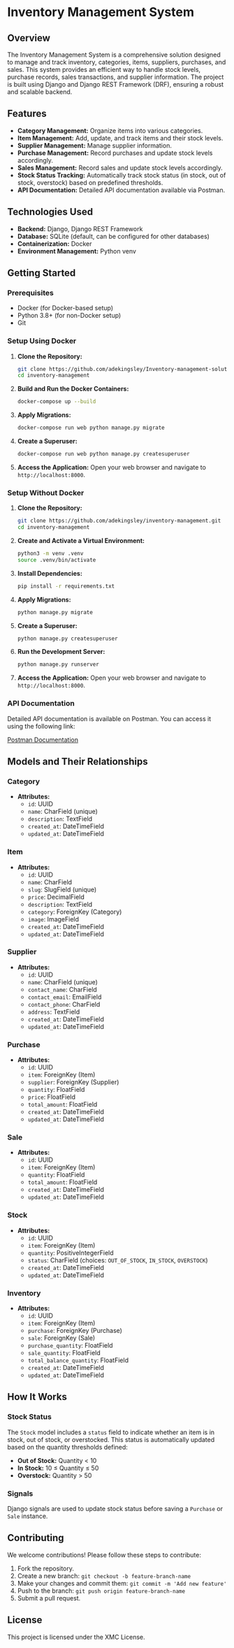 ﻿# Inventory Management System

## Overview

The Inventory Management System is a comprehensive solution designed to manage and track inventory, categories, items, suppliers, purchases, and sales. This system provides an efficient way to handle stock levels, purchase records, sales transactions, and supplier information. The project is built using Django and Django REST Framework (DRF), ensuring a robust and scalable backend.

## Features

- **Category Management:** Organize items into various categories.
- **Item Management:** Add, update, and track items and their stock levels.
- **Supplier Management:** Manage supplier information.
- **Purchase Management:** Record purchases and update stock levels accordingly.
- **Sales Management:** Record sales and update stock levels accordingly.
- **Stock Status Tracking:** Automatically track stock status (in stock, out of stock, overstock) based on predefined thresholds.
- **API Documentation:** Detailed API documentation available via Postman.

## Technologies Used

- **Backend:** Django, Django REST Framework
- **Database:** SQLite (default, can be configured for other databases)
- **Containerization:** Docker
- **Environment Management:** Python venv

## Getting Started

### Prerequisites

- Docker (for Docker-based setup)
- Python 3.8+ (for non-Docker setup)
- Git

### Setup Using Docker

1. **Clone the Repository:**

   ```sh
   git clone https://github.com/adekingsley/Inventory-management-solution.git
   cd inventory-management
   ```

2. **Build and Run the Docker Containers:**

   ```sh
   docker-compose up --build
   ```

3. **Apply Migrations:**

   ```sh
   docker-compose run web python manage.py migrate
   ```

4. **Create a Superuser:**

   ```sh
   docker-compose run web python manage.py createsuperuser
   ```

5. **Access the Application:**
   Open your web browser and navigate to `http://localhost:8000`.

### Setup Without Docker

1. **Clone the Repository:**

   ```sh
   git clone https://github.com/adekingsley/inventory-management.git
   cd inventory-management
   ```

2. **Create and Activate a Virtual Environment:**

   ```sh
   python3 -m venv .venv
   source .venv/bin/activate
   ```

3. **Install Dependencies:**

   ```sh
   pip install -r requirements.txt
   ```

4. **Apply Migrations:**

   ```sh
   python manage.py migrate
   ```

5. **Create a Superuser:**

   ```sh
   python manage.py createsuperuser
   ```

6. **Run the Development Server:**

   ```sh
   python manage.py runserver
   ```

7. **Access the Application:**
   Open your web browser and navigate to `http://localhost:8000`.

### API Documentation

Detailed API documentation is available on Postman. You can access it using the following link:

[Postman Documentation](https://www.postman.com/xmcideas/workspace/inventory-management/documentation/33017052-eb76d1b7-062d-4c87-a058-433fae606397)

## Models and Their Relationships

### Category

- **Attributes:**
  - `id`: UUID
  - `name`: CharField (unique)
  - `description`: TextField
  - `created_at`: DateTimeField
  - `updated_at`: DateTimeField

### Item

- **Attributes:**
  - `id`: UUID
  - `name`: CharField
  - `slug`: SlugField (unique)
  - `price`: DecimalField
  - `description`: TextField
  - `category`: ForeignKey (Category)
  - `image`: ImageField
  - `created_at`: DateTimeField
  - `updated_at`: DateTimeField

### Supplier

- **Attributes:**
  - `id`: UUID
  - `name`: CharField (unique)
  - `contact_name`: CharField
  - `contact_email`: EmailField
  - `contact_phone`: CharField
  - `address`: TextField
  - `created_at`: DateTimeField
  - `updated_at`: DateTimeField

### Purchase

- **Attributes:**
  - `id`: UUID
  - `item`: ForeignKey (Item)
  - `supplier`: ForeignKey (Supplier)
  - `quantity`: FloatField
  - `price`: FloatField
  - `total_amount`: FloatField
  - `created_at`: DateTimeField
  - `updated_at`: DateTimeField

### Sale

- **Attributes:**
  - `id`: UUID
  - `item`: ForeignKey (Item)
  - `quantity`: FloatField
  - `total_amount`: FloatField
  - `created_at`: DateTimeField
  - `updated_at`: DateTimeField

### Stock

- **Attributes:**
  - `id`: UUID
  - `item`: ForeignKey (Item)
  - `quantity`: PositiveIntegerField
  - `status`: CharField (choices: `OUT_OF_STOCK`, `IN_STOCK`, `OVERSTOCK`)
  - `created_at`: DateTimeField
  - `updated_at`: DateTimeField

### Inventory

- **Attributes:**
  - `id`: UUID
  - `item`: ForeignKey (Item)
  - `purchase`: ForeignKey (Purchase)
  - `sale`: ForeignKey (Sale)
  - `purchase_quantity`: FloatField
  - `sale_quantity`: FloatField
  - `total_balance_quantity`: FloatField
  - `created_at`: DateTimeField
  - `updated_at`: DateTimeField

## How It Works

### Stock Status

The `Stock` model includes a `status` field to indicate whether an item is in stock, out of stock, or overstocked. This status is automatically updated based on the quantity thresholds defined:

- **Out of Stock:** Quantity < 10
- **In Stock:** 10 ≤ Quantity ≤ 50
- **Overstock:** Quantity > 50

### Signals

Django signals are used to update stock status before saving a `Purchase` or `Sale` instance.

## Contributing

We welcome contributions! Please follow these steps to contribute:

1. Fork the repository.
2. Create a new branch: `git checkout -b feature-branch-name`
3. Make your changes and commit them: `git commit -m 'Add new feature'`
4. Push to the branch: `git push origin feature-branch-name`
5. Submit a pull request.

## License

This project is licensed under the XMC License.
